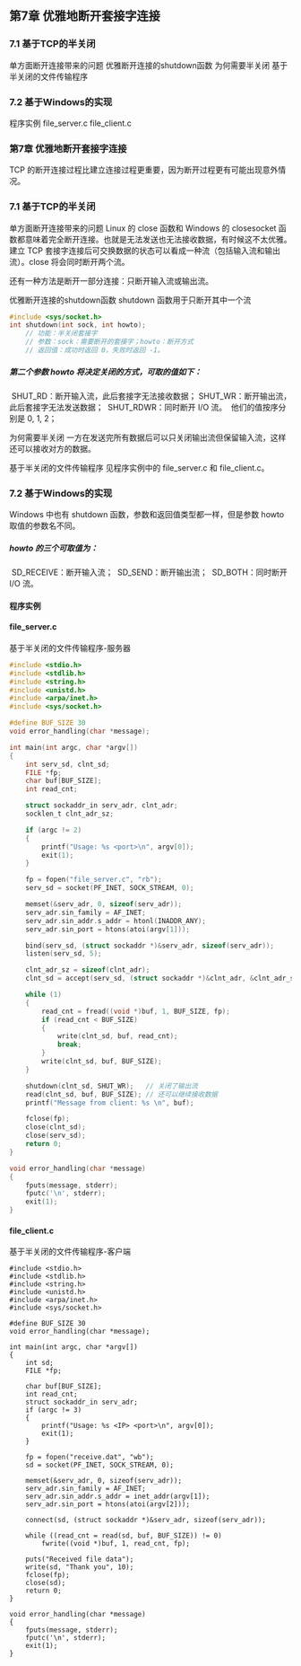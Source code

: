 ## 第7章 优雅地断开套接字连接

### 7.1 基于TCP的半关闭

单方面断开连接带来的问题
优雅断开连接的shutdown函数
为何需要半关闭
基于半关闭的文件传输程序

### 7.2 基于Windows的实现

程序实例
file_server.c
file_client.c



### 第7章 优雅地断开套接字连接

TCP 的断开连接过程比建立连接过程更重要，因为断开过程更有可能出现意外情况。

### 7.1 基于TCP的半关闭

单方面断开连接带来的问题
Linux 的 close 函数和 Windows 的 closesocket 函数都意味着完全断开连接。也就是无法发送也无法接收数据，有时候这不太优雅。
建立 TCP 套接字连接后可交换数据的状态可以看成一种流（包括输入流和输出流）。close 将会同时断开两个流。

还有一种方法是断开一部分连接：只断开输入流或输出流。

优雅断开连接的shutdown函数
shutdown 函数用于只断开其中一个流

```c
#include <sys/socket.h>
int shutdown(int sock, int howto);
    // 功能：半关闭套接字
    // 参数：sock：需要断开的套接字；howto：断开方式
    // 返回值：成功时返回 0，失败时返回 -1。
```



##### 第二个参数 howto 将决定关闭的方式，可取的值如下：

​		SHUT_RD：断开输入流，此后套接字无法接收数据；
​		SHUT_WR：断开输出流，此后套接字无法发送数据；
​		SHUT_RDWR：同时断开 I/O 流。
​		他们的值按序分别是 0, 1, 2；

为何需要半关闭
一方在发送完所有数据后可以只关闭输出流但保留输入流，这样还可以接收对方的数据。

基于半关闭的文件传输程序
见程序实例中的 file_server.c 和 file_client.c。



### 7.2 基于Windows的实现

Windows 中也有 shutdown 函数，参数和返回值类型都一样，但是参数 howto 取值的参数名不同。

##### howto 的三个可取值为：

​		SD_RECEIVE：断开输入流；
​		SD_SEND：断开输出流；
​		SD_BOTH：同时断开 I/O 流。

#### 程序实例

#### file_server.c

基于半关闭的文件传输程序-服务器

```c
#include <stdio.h>
#include <stdlib.h>
#include <string.h>
#include <unistd.h>
#include <arpa/inet.h>
#include <sys/socket.h>

#define BUF_SIZE 30
void error_handling(char *message);

int main(int argc, char *argv[])
{
    int serv_sd, clnt_sd;
    FILE *fp;
    char buf[BUF_SIZE];
    int read_cnt;

    struct sockaddr_in serv_adr, clnt_adr;
    socklen_t clnt_adr_sz;

    if (argc != 2)
    {
        printf("Usage: %s <port>\n", argv[0]);
        exit(1);
    }

    fp = fopen("file_server.c", "rb");
    serv_sd = socket(PF_INET, SOCK_STREAM, 0);

    memset(&serv_adr, 0, sizeof(serv_adr));
    serv_adr.sin_family = AF_INET;
    serv_adr.sin_addr.s_addr = htonl(INADDR_ANY);
    serv_adr.sin_port = htons(atoi(argv[1]));

    bind(serv_sd, (struct sockaddr *)&serv_adr, sizeof(serv_adr));
    listen(serv_sd, 5);

    clnt_adr_sz = sizeof(clnt_adr);
    clnt_sd = accept(serv_sd, (struct sockaddr *)&clnt_adr, &clnt_adr_sz); // 这里 accept 函数只调用了一次，此程序一次运行期间实际上只能接受一次连接。

    while (1)
    {
        read_cnt = fread((void *)buf, 1, BUF_SIZE, fp);
        if (read_cnt < BUF_SIZE)
        {
            write(clnt_sd, buf, read_cnt);
            break;
        }
        write(clnt_sd, buf, BUF_SIZE);
    }

    shutdown(clnt_sd, SHUT_WR);   // 关闭了输出流
    read(clnt_sd, buf, BUF_SIZE); // 还可以继续接收数据
    printf("Message from client: %s \n", buf);

    fclose(fp);
    close(clnt_sd);
    close(serv_sd);
    return 0;
}

void error_handling(char *message)
{
    fputs(message, stderr);
    fputc('\n', stderr);
    exit(1);
}
```



#### file_client.c

基于半关闭的文件传输程序-客户端

```
#include <stdio.h>
#include <stdlib.h>
#include <string.h>
#include <unistd.h>
#include <arpa/inet.h>
#include <sys/socket.h>

#define BUF_SIZE 30
void error_handling(char *message);

int main(int argc, char *argv[])
{
    int sd;
    FILE *fp;

    char buf[BUF_SIZE];
    int read_cnt;
    struct sockaddr_in serv_adr;
    if (argc != 3)
    {
        printf("Usage: %s <IP> <port>\n", argv[0]);
        exit(1);
    }

    fp = fopen("receive.dat", "wb");
    sd = socket(PF_INET, SOCK_STREAM, 0);

    memset(&serv_adr, 0, sizeof(serv_adr));
    serv_adr.sin_family = AF_INET;
    serv_adr.sin_addr.s_addr = inet_addr(argv[1]);
    serv_adr.sin_port = htons(atoi(argv[2]));

    connect(sd, (struct sockaddr *)&serv_adr, sizeof(serv_adr));

    while ((read_cnt = read(sd, buf, BUF_SIZE)) != 0)
        fwrite((void *)buf, 1, read_cnt, fp);

    puts("Received file data");
    write(sd, "Thank you", 10);
    fclose(fp);
    close(sd);
    return 0;
}

void error_handling(char *message)
{
    fputs(message, stderr);
    fputc('\n', stderr);
    exit(1);
}
```

